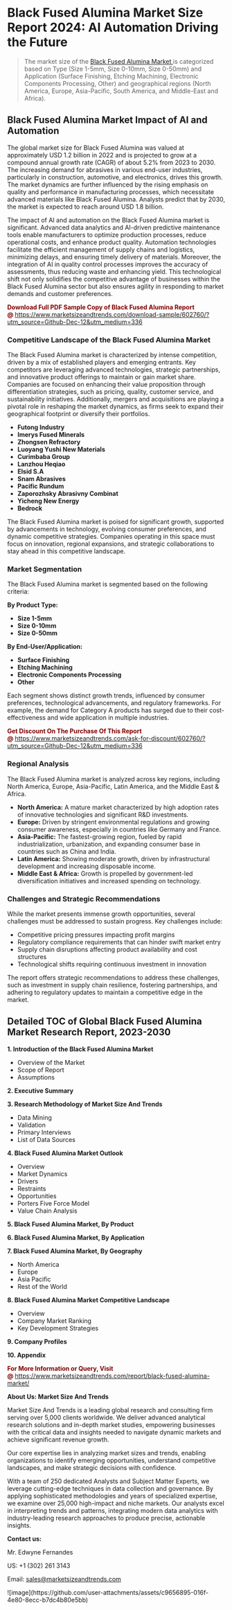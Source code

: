 <H1>Black Fused Alumina Market Size Report 2024: AI Automation Driving the Future</H1><blockquote><p>The market size of the <a href="https://www.marketsizeandtrends.com/download-sample/602760/?utm_source=Github-Dec-12&amp;utm_medium=336" target="_blank">Black Fused Alumina Market </a>is categorized based on Type (Size 1-5mm, Size 0-10mm, Size 0-50mm) and Application (Surface Finishing, Etching Machining, Electronic Components Processing, Other) and geographical regions (North America, Europe, Asia-Pacific, South America, and Middle-East and Africa).</p></blockquote><p><h2>Black Fused Alumina Market Impact of AI and Automation</h2><p>The global market size for Black Fused Alumina was valued at approximately USD 1.2 billion in 2022 and is projected to grow at a compound annual growth rate (CAGR) of about 5.2% from 2023 to 2030. The increasing demand for abrasives in various end-user industries, particularly in construction, automotive, and electronics, drives this growth. The market dynamics are further influenced by the rising emphasis on quality and performance in manufacturing processes, which necessitate advanced materials like Black Fused Alumina. Analysts predict that by 2030, the market is expected to reach around USD 1.8 billion.</p><p>The impact of AI and automation on the Black Fused Alumina market is significant. Advanced data analytics and AI-driven predictive maintenance tools enable manufacturers to optimize production processes, reduce operational costs, and enhance product quality. Automation technologies facilitate the efficient management of supply chains and logistics, minimizing delays, and ensuring timely delivery of materials. Moreover, the integration of AI in quality control processes improves the accuracy of assessments, thus reducing waste and enhancing yield. This technological shift not only solidifies the competitive advantage of businesses within the Black Fused Alumina sector but also ensures agility in responding to market demands and customer preferences.</p></p><p><strong><span style="color: #800000;">Download Full PDF Sample Copy of Black Fused Alumina Report @</span>&nbsp;</strong><a href="https://www.marketsizeandtrends.com/download-sample/602760/?utm_source=Github-Dec-12&amp;utm_medium=336">https://www.marketsizeandtrends.com/download-sample/602760/?utm_source=Github-Dec-12&amp;utm_medium=336</a></p><h3>Competitive Landscape of the Black Fused Alumina Market</h3><p>The Black Fused Alumina market is characterized by intense competition, driven by a mix of established players and emerging entrants. Key competitors are leveraging advanced technologies, strategic partnerships, and innovative product offerings to maintain or gain market share. Companies are focused on enhancing their value proposition through differentiation strategies, such as pricing, quality, customer service, and sustainability initiatives. Additionally, mergers and acquisitions are playing a pivotal role in reshaping the market dynamics, as firms seek to expand their geographical footprint or diversify their portfolios.</p><p><strong><p><ul><li>Futong Industry </li><li> Imerys Fused Minerals </li><li> Zhongsen Refractory </li><li> Luoyang Yushi New Materials </li><li> Curimbaba Group </li><li> Lanzhou Heqiao </li><li> Elsid S.A </li><li> Snam Abrasives </li><li> Pacific Rundum </li><li> Zaporozhsky Abrasivny Combinat </li><li> Yicheng New Energy </li><li> Bedrock</p></li></ul></p></strong></p><p>The Black Fused Alumina market is poised for significant growth, supported by advancements in technology, evolving consumer preferences, and dynamic competitive strategies. Companies operating in this space must focus on innovation, regional expansions, and strategic collaborations to stay ahead in this competitive landscape.</p><h3>Market Segmentation</h3><p>The Black Fused Alumina market is segmented based on the following criteria:</p><p><strong>By Product Type:</strong></p><p><strong><p><ul><li>Size 1-5mm </li><li> Size 0-10mm </li><li> Size 0-50mm</p></li></ul></p></strong></p><p><strong>By End-User/Application:</strong></p><p><strong><p><ul><li>Surface Finishing </li><li> Etching Machining </li><li> Electronic Components Processing </li><li> Other</p></li></ul></p></strong></p><p>Each segment shows distinct growth trends, influenced by consumer preferences, technological advancements, and regulatory frameworks. For example, the demand for Category A products has surged due to their cost-effectiveness and wide application in multiple industries.</p><p><strong><span style="color: #800000;">Get Discount On The Purchase Of This Report @&nbsp;</span></strong><a href="https://www.marketsizeandtrends.com/ask-for-discount/602760/?utm_source=Github-Dec-12&amp;utm_medium=336">https://www.marketsizeandtrends.com/ask-for-discount/602760/?utm_source=Github-Dec-12&amp;utm_medium=336</a></p><h3>Regional Analysis</h3><p>The Black Fused Alumina market is analyzed across key regions, including North America, Europe, Asia-Pacific, Latin America, and the Middle East &amp; Africa.</p><ul><li><strong>North America:</strong> A mature market characterized by high adoption rates of innovative technologies and significant R&amp;D investments.</li><li><strong>Europe:</strong> Driven by stringent environmental regulations and growing consumer awareness, especially in countries like Germany and France.</li><li><strong>Asia-Pacific:</strong> The fastest-growing region, fueled by rapid industrialization, urbanization, and expanding consumer base in countries such as China and India.</li><li><strong>Latin America:</strong> Showing moderate growth, driven by infrastructural development and increasing disposable income.</li><li><strong>Middle East &amp; Africa:</strong> Growth is propelled by government-led diversification initiatives and increased spending on technology.</li></ul><h3>Challenges and Strategic Recommendations</h3><p>While the market presents immense growth opportunities, several challenges must be addressed to sustain progress. Key challenges include:</p><ul><li>Competitive pricing pressures impacting profit margins</li><li>Regulatory compliance requirements that can hinder swift market entry</li><li>Supply chain disruptions affecting product availability and cost structures</li><li>Technological shifts requiring continuous investment in innovation</li></ul><p>The report offers strategic recommendations to address these challenges, such as investment in supply chain resilience, fostering partnerships, and adhering to regulatory updates to maintain a competitive edge in the market.</p><h2>Detailed TOC of Global Black Fused Alumina Market Research Report, 2023-2030</h2><p><strong>1. Introduction of the Black Fused Alumina Market</strong></p><ul><li>Overview of the Market</li><li>Scope of Report</li><li>Assumptions&nbsp;</li></ul><p><strong>2. Executive Summary</strong></p><p><strong>3. Research Methodology of <strong>Market Size And Trends</strong></strong></p><ul><li>Data Mining</li><li>Validation</li><li>Primary Interviews</li><li>List of Data Sources&nbsp;</li></ul><p><strong>4. Black Fused Alumina Market Outlook</strong></p><ul><li>Overview</li><li>Market Dynamics</li><li>Drivers</li><li>Restraints</li><li>Opportunities</li><li>Porters Five Force Model</li><li>Value Chain Analysis&nbsp;</li></ul><p><strong>5. Black Fused Alumina Market, By Product</strong></p><p><strong>6. Black Fused Alumina Market, By Application</strong></p><p><strong>7. Black Fused Alumina Market, By Geography</strong></p><ul><li>North America</li><li>Europe</li><li>Asia Pacific</li><li>Rest of the World&nbsp;</li></ul><p><strong>8. Black Fused Alumina Market Competitive Landscape</strong></p><ul><li>Overview</li><li>Company Market Ranking</li><li>Key Development Strategies&nbsp;</li></ul><p><strong>9. Company Profiles</strong></p><p><strong>10. Appendix</strong></p><p><strong><span style="color: #800000;">For More Information or Query, Visit @&nbsp;</span></strong><a href="https://www.marketsizeandtrends.com/report/black-fused-alumina-market/">https://www.marketsizeandtrends.com/report/black-fused-alumina-market/</a></p><p></p><p><strong>About Us:&nbsp;Market Size And Trends</strong></p><p>Market Size And Trends&nbsp;is a leading global research and consulting firm serving over 5,000 clients worldwide. We deliver advanced analytical research solutions and in-depth market studies, empowering businesses with the critical data and insights needed to navigate dynamic markets and achieve significant revenue growth.</p><p>Our core expertise lies in analyzing market sizes and trends, enabling organizations to identify emerging opportunities, understand competitive landscapes, and make strategic decisions with confidence.</p><p>With a team of 250 dedicated Analysts and Subject Matter Experts, we leverage cutting-edge techniques in data collection and governance. By applying sophisticated methodologies and years of specialized expertise, we examine over 25,000 high-impact and niche markets. Our analysts excel in interpreting trends and patterns, integrating modern data analytics with industry-leading research approaches to produce precise, actionable insights.</p><p><strong>Contact us:</strong></p><p>Mr. Edwyne Fernandes</p><p>US: +1 (302) 261 3143</p><p>Email: <a href="mailto:sales@marketsizeandtrends.com">sales@marketsizeandtrends.com</a>&nbsp;</p>
![image](https://github.com/user-attachments/assets/c9656895-016f-4e80-8ecc-b7dc4b80e5bb)
